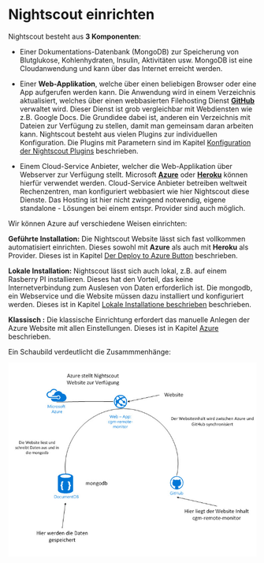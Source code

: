 # Nightscout einrichten

Nightscout besteht aus **3 Komponenten**:

* Einer Dokumentations-Datenbank (MongoDB)  zur Speicherung von Blutglukose, Kohlenhydraten, Insulin, Aktivitäten usw. MongoDB ist eine Cloudanwendung und kann über das Internet erreicht werden.

* Einer **Web-Applikation**, welche über einen beliebigen Browser oder eine App aufgerufen  werden kann. Die Anwendung wird in einem Verzeichnis aktualisiert, welches über einen webbasierten Filehosting Dienst [**GitHub**](https://github.com/) verwaltet wird. Dieser Dienst ist grob vergleichbar mit Webdiensten wie z.B. Google Docs. Die Grundidee dabei ist, anderen ein Verzeichnis mit Dateien zur Verfügung zu stellen, damit man gemeinsam daran arbeiten kann. Nightscout besteht aus vielen Plugins zur individuellen Konfiguration. Die Plugins mit Parametern sind im Kapitel [Konfiguration der Nightscout Plugins](../nightscout/azure_plugins.md) beschrieben.

* Einem Cloud-Service Anbieter, welcher die Web-Applikation über Webserver zur Verfügung stellt. Microsoft [**Azure**](https://azure.microsoft.com/de-de/pricing/free-trial/) oder [**Heroku**](https://www.heroku.com/) können hierfür verwendet werden. Cloud-Service Anbieter betreiben weltweit Rechenzentren, man konfiguriert webbasiert wie hier Nightscout
diese Dienste. Das Hosting ist hier nicht zwingend notwendig, eigene standalone - Lösungen bei einem entspr. Provider sind auch möglich.

Wir können Azure auf verschiedene Weisen einrichten:

**Geführte Installation:**
Die Nightscout Website lässt sich fast vollkommen automatisiert einrichten. Dieses sowohl mit **Azure** als auch mit **Heroku** als Provider. Dieses ist in Kapitel [Der Deploy to Azure Button](../nightscout/deploy_to_azure.md) beschrieben.

**Lokale Installation:** 
Nightscout lässt sich auch lokal, z.B. auf einem Rasberry PI installieren. Dieses hat den Vorteil, das keine Internetverbindung zum Auslesen von Daten erforderlich ist. Die mongodb, ein Webservice und die Website müssen dazu installiert und konfiguriert werden. Dieses ist in Kapitel [Lokale Installatione beschrieben](../nightscout/lokale_installationen.md) beschrieben.

**Klassisch :** Die klassische Einrichtung erfordert das  manuelle Anlegen der Azure Website mit allen Einstellungen. Dieses ist in Kapitel [Azure](../nightscout/azure.md) beschrieben.




Ein Schaubild verdeutlicht die Zusammmenhänge:

![nightscout scheme](../images/nightscout_scheme.jpg)







